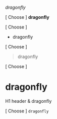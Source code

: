 *dragonfly* 

[ Choose ]
**dragonfly** 

[ Choose ]
* dragonfly 

[ Choose ]
> dragonfly 

[ Choose ]
# dragonfly 

H1 header
& dragonfly 

[ Choose ]
`dragonfly` 
